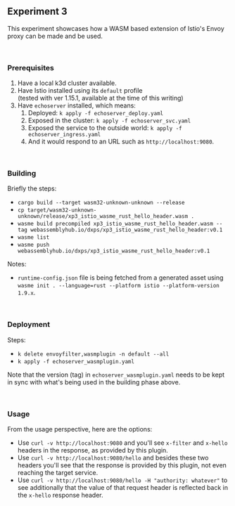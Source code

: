 ## Experiment 3

This experiment showcases how a WASM based extension of Istio's Envoy proxy can be made and be used.

<br/>

### Prerequisites

1. Have a local k3d cluster available.
2. Have Istio installed using its `default` profile<br/>
   (tested with ver 1.15.1, available at the time of this writing)
3. Have `echoserver` installed, which means:
   1. Deployed: `k apply -f echoserver_deploy.yaml`
   2. Exposed in the cluster: `k apply -f echoserver_svc.yaml`
   3. Exposed the service to the outside world: `k apply -f echoserver_ingress.yaml`
   4. And it would respond to an URL such as `http://localhost:9080`.

<br/>

### Building

Briefly the steps:
- `cargo build --target wasm32-unknown-unknown --release`
- `cp target/wasm32-unknown-unknown/release/xp3_istio_wasme_rust_hello_header.wasm .`
- `wasme build precompiled xp3_istio_wasme_rust_hello_header.wasm --tag webassemblyhub.io/dxps/xp3_istio_wasme_rust_hello_header:v0.1`
- `wasme list`
- `wasme push webassemblyhub.io/dxps/xp3_istio_wasme_rust_hello_header:v0.1`

Notes:
- `runtime-config.json` file is being fetched from a generated asset using `wasme init . --language=rust --platform istio --platform-version 1.9.x`.

<br/>

### Deployment

Steps:
- `k delete envoyfilter,wasmplugin -n default --all`
- `k apply -f echoserver_wasmplugin.yaml`

Note that the version (tag) in `echoserver_wasmplugin.yaml` needs to be kept in sync with what's being used in the building phase above.

<br/>

### Usage

From the usage perspective, here are the options:
- Use `curl -v http://localhost:9080` and you'll see `x-filter` and `x-hello` headers in the response, as provided by this plugin.
- Use `curl -v http://localhost:9080/hello` and besides these two headers you'll see that the response is provided by this plugin, not even reaching the target service.
- Use `curl -v http://localhost:9080/hello -H "authority: whatever"` to see additionally that the value of that request header is reflected back in the `x-hello` response header.

<br/>
